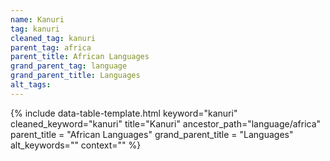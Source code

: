 ```yaml
---
name: Kanuri
tag: kanuri
cleaned_tag: kanuri
parent_tag: africa
parent_title: African Languages
grand_parent_tag: language
grand_parent_title: Languages
alt_tags: 
---
```


{% include data-table-template.html 
  keyword="kanuri" 
  cleaned_keyword="kanuri" 
  title="Kanuri"
  ancestor_path="language/africa" 
  parent_title = "African Languages"
  grand_parent_title = "Languages"
  alt_keywords=""
  context=""
%}

